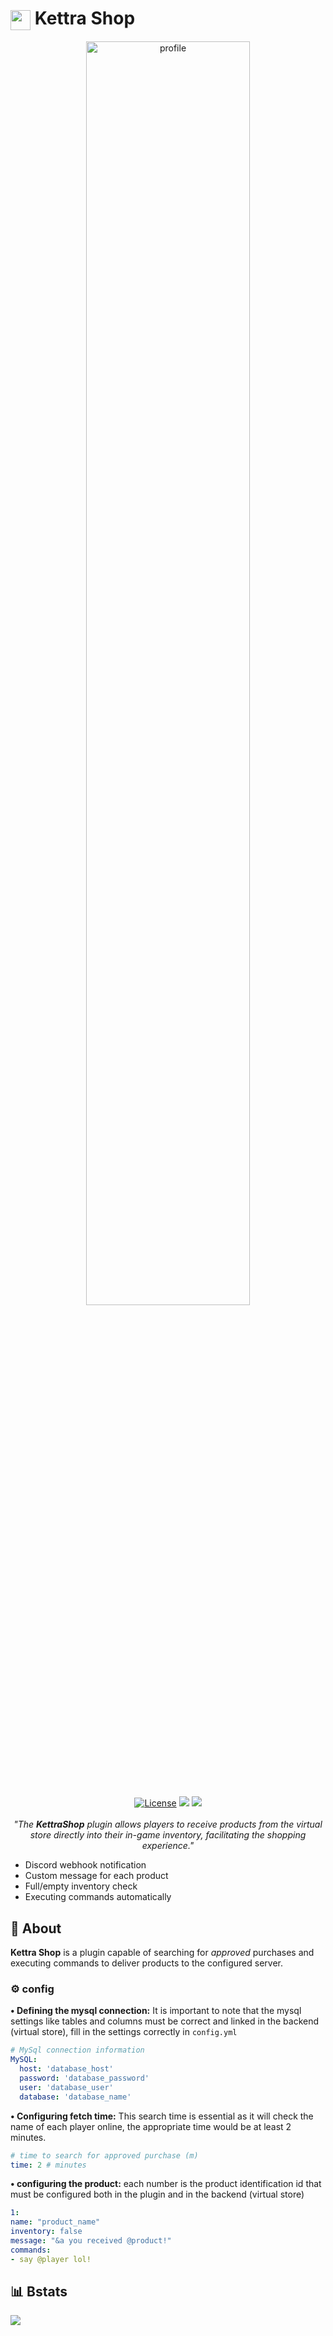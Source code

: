 # <img align="center" src="https://cdn.discordapp.com/attachments/1078405618139922532/1078417147325333565/9037-eyespy.gif" width="32px"> Kettra Shop

<div>
 <p align="center">
  <img alt="profile" src="https://cdn.discordapp.com/attachments/1078405618139922532/1078407637349175396/1677182777554.png" width="72%"  />
  <br>
  <a href="https://opensource.org/licenses/Apache-2.0"><img alt="License" src="https://img.shields.io/badge/License-Apache%202.0-orange.svg"/></a>
  <a href="https://app.codacy.com/gh/sebastianjnuwu/KettraShop/dashboard?utm_source=gh&utm_medium=referral&utm_content=&utm_campaign=Badge_grade"><img src="https://app.codacy.com/project/badge/Grade/c3793767a2cd498da1ae8dea9ebbba3c"/></a>
  <a href="https://discord.gg/NDzFeDp8YE"><img src="https://discordapp.com/api/guilds/893997835412971570/widget.png"></a>
  <br>
  <br>
   <i>"The <b>KettraShop</b> plugin allows players to receive products from the virtual store directly into their in-game inventory, facilitating the shopping experience."</i>
  
   - Discord webhook notification 
   - Custom message for each product 
   - Full/empty inventory check 
   - Executing commands automatically 
</p>
<div>

## 📖 About

 <b>Kettra Shop</b> is a plugin capable of searching for <i>approved</i> purchases and executing commands to deliver products to the configured server.

### ⚙️ config
 
 <b>• Defining the mysql connection:</b> It is important to note that the mysql settings like tables and columns must be correct and linked in the backend (virtual store), fill in the settings correctly in `config.yml`
 
 ```yml
 # MySql connection information
MySQL:
   host: 'database_host'
   password: 'database_password'
   user: 'database_user'
   database: 'database_name'
 ```
 
 <b>• Configuring fetch time:</b> This search time is essential as it will check the name of each player online, the appropriate time would be at least 2 minutes.
 
 ```yml
 # time to search for approved purchase (m)
time: 2 # minutes
 ```
 
 <b>• configuring the product:</b> each number is the product identification id that must be configured both in the plugin and in the backend (virtual store)
 
 ```yml
 1:
 name: "product_name"
 inventory: false
 message: "&a you received @product!"
 commands:
 - say @player lol!
 ```

## 📊 Bstats

![](https://bstats.org/signatures/bukkit/KettraShop.svg)
